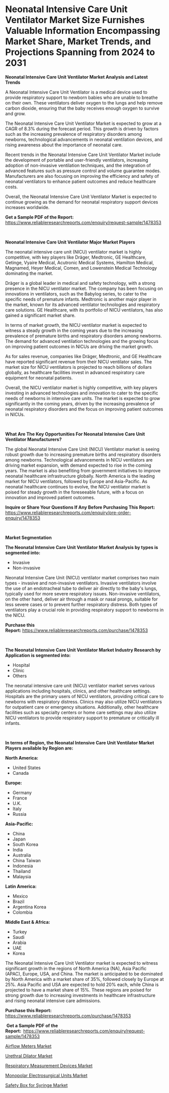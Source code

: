 <p><h1>Neonatal Intensive Care Unit Ventilator Market Size Furnishes Valuable Information Encompassing Market Share, Market Trends, and Projections Spanning from 2024 to 2031</h1></p><p><strong>Neonatal Intensive Care Unit Ventilator Market Analysis and Latest Trends</strong></p>
<p><p>A Neonatal Intensive Care Unit Ventilator is a medical device used to provide respiratory support to newborn babies who are unable to breathe on their own. These ventilators deliver oxygen to the lungs and help remove carbon dioxide, ensuring that the baby receives enough oxygen to survive and grow.</p><p>The Neonatal Intensive Care Unit Ventilator Market is expected to grow at a CAGR of 8.3% during the forecast period. This growth is driven by factors such as the increasing prevalence of respiratory disorders among newborns, technological advancements in neonatal ventilation devices, and rising awareness about the importance of neonatal care.</p><p>Recent trends in the Neonatal Intensive Care Unit Ventilator Market include the development of portable and user-friendly ventilators, increasing adoption of non-invasive ventilation techniques, and the integration of advanced features such as pressure control and volume guarantee modes. Manufacturers are also focusing on improving the efficiency and safety of neonatal ventilators to enhance patient outcomes and reduce healthcare costs.</p><p>Overall, the Neonatal Intensive Care Unit Ventilator Market is expected to continue growing as the demand for neonatal respiratory support devices increases worldwide.</p></p>
<p><strong>Get a Sample PDF of the Report:&nbsp;</strong> <a href="https://www.reliableresearchreports.com/enquiry/request-sample/1478353">https://www.reliableresearchreports.com/enquiry/request-sample/1478353</a></p>
<p>&nbsp;</p>
<p><strong>Neonatal Intensive Care Unit Ventilator Major Market Players</strong></p>
<p><p>The neonatal intensive care unit (NICU) ventilator market is highly competitive, with key players like Dräger, Medtronic, GE Healthcare, Getinge, Vyaire Medical, Acutronic Medical Systems, Hamilton Medical, Magnamed, Heyer Medical, Comen, and Lowenstein Medical Technology dominating the market.  </p><p>Dräger is a global leader in medical and safety technology, with a strong presence in the NICU ventilator market. The company has been focusing on innovations in ventilators, such as the Babylog series, to cater to the specific needs of premature infants. Medtronic is another major player in the market, known for its advanced ventilator technologies and respiratory care solutions. GE Healthcare, with its portfolio of NICU ventilators, has also gained a significant market share.</p><p>In terms of market growth, the NICU ventilator market is expected to witness a steady growth in the coming years due to the increasing prevalence of premature births and respiratory disorders among newborns. The demand for advanced ventilation technologies and the growing focus on improving patient outcomes in NICUs are driving the market growth.</p><p>As for sales revenue, companies like Dräger, Medtronic, and GE Healthcare have reported significant revenue from their NICU ventilator sales. The market size for NICU ventilators is projected to reach billions of dollars globally, as healthcare facilities invest in advanced respiratory care equipment for neonatal patients.</p><p>Overall, the NICU ventilator market is highly competitive, with key players investing in advanced technologies and innovation to cater to the specific needs of newborns in intensive care units. The market is expected to grow significantly in the coming years, driven by the increasing prevalence of neonatal respiratory disorders and the focus on improving patient outcomes in NICUs.</p></p>
<p>&nbsp;</p>
<p><strong>What Are The Key Opportunities For Neonatal Intensive Care Unit Ventilator Manufacturers?</strong></p>
<p><p>The global Neonatal Intensive Care Unit (NICU) Ventilator market is seeing robust growth due to increasing premature births and respiratory disorders among newborns. Technological advancements in NICU ventilators are driving market expansion, with demand expected to rise in the coming years. The market is also benefiting from government initiatives to improve neonatal healthcare infrastructure globally. North America is the leading market for NICU ventilators, followed by Europe and Asia-Pacific. As neonatal healthcare continues to evolve, the NICU ventilator market is poised for steady growth in the foreseeable future, with a focus on innovation and improved patient outcomes.</p></p>
<p><strong>Inquire or Share Your Questions If Any Before Purchasing This Report:</strong> <a href="https://www.reliableresearchreports.com/enquiry/pre-order-enquiry/1478353">https://www.reliableresearchreports.com/enquiry/pre-order-enquiry/1478353</a></p>
<p>&nbsp;</p>
<p><strong>Market Segmentation</strong></p>
<p><strong>The Neonatal Intensive Care Unit Ventilator Market Analysis by types is segmented into:</strong></p>
<p><ul><li>Invasive</li><li>Non-invasive</li></ul></p>
<p><p>Neonatal Intensive Care Unit (NICU) ventilator market comprises two main types - invasive and non-invasive ventilators. Invasive ventilators involve the use of an endotracheal tube to deliver air directly to the baby's lungs, typically used for more severe respiratory issues. Non-invasive ventilators, on the other hand, deliver air through a mask or nasal prongs, suitable for less severe cases or to prevent further respiratory distress. Both types of ventilators play a crucial role in providing respiratory support to newborns in the NICU.</p></p>
<p><strong>Purchase this Report:&nbsp;</strong><a href="https://www.reliableresearchreports.com/purchase/1478353">https://www.reliableresearchreports.com/purchase/1478353</a></p>
<p>&nbsp;</p>
<p><strong>The Neonatal Intensive Care Unit Ventilator Market Industry Research by Application is segmented into:</strong></p>
<p><ul><li>Hospital</li><li>Clinic</li><li>Others</li></ul></p>
<p><p>The neonatal intensive care unit (NICU) ventilator market serves various applications including hospitals, clinics, and other healthcare settings. Hospitals are the primary users of NICU ventilators, providing critical care to newborns with respiratory distress. Clinics may also utilize NICU ventilators for outpatient care or emergency situations. Additionally, other healthcare facilities such as specialty centers or home care settings may also utilize NICU ventilators to provide respiratory support to premature or critically ill infants.</p></p>
<p>&nbsp;</p>
<p><strong>In terms of Region, the Neonatal Intensive Care Unit Ventilator Market Players available by Region are:</strong></p>
<p>
    <p> <strong> North America: </strong>
        <ul>
            <li>United States</li>
            <li>Canada</li>
        </ul>
        </p> 
    <p> <strong> Europe: </strong>
        <ul>
            <li>Germany</li>
            <li>France</li>
            <li>U.K.</li>
            <li>Italy</li>
            <li>Russia</li>
        </ul>
        </p> 
    <p> <strong> Asia-Pacific: </strong>
        <ul>
            <li>China</li>
            <li>Japan</li>
            <li>South Korea</li>
            <li>India</li>
            <li>Australia</li>
            <li>China Taiwan</li>
            <li>Indonesia</li>
            <li>Thailand</li>
            <li>Malaysia</li>
        </ul>
        </p> 
    <p> <strong> Latin America: </strong>
        <ul>
            <li>Mexico</li>
            <li>Brazil</li>
            <li>Argentina Korea</li>
            <li>Colombia</li>
        </ul>
        </p> 
    <p> <strong> Middle East & Africa: </strong>
        <ul>
            <li>Turkey</li>
            <li>Saudi</li>
            <li>Arabia</li>
            <li>UAE</li>
            <li>Korea</li>
        </ul>
    </p>
    </p>
<p><p>The Neonatal Intensive Care Unit Ventilator market is expected to witness significant growth in the regions of North America (NA), Asia Pacific (APAC), Europe, USA, and China. The market is anticipated to be dominated by North America with a market share of 35%, followed closely by Europe at 25%. Asia Pacific and USA are expected to hold 20% each, while China is projected to have a market share of 15%. These regions are poised for strong growth due to increasing investments in healthcare infrastructure and rising neonatal intensive care admissions.</p></p>
<p><strong>Purchase this Report: </strong><a href="https://www.reliableresearchreports.com/purchase/1478353">https://www.reliableresearchreports.com/purchase/1478353</a></p>
<p>&nbsp;<strong>Get a Sample PDF of the Report:&nbsp;&nbsp;</strong><a href="https://www.reliableresearchreports.com/enquiry/request-sample/1478353">https://www.reliableresearchreports.com/enquiry/request-sample/1478353</a></p>
<p><strong></strong></p>
<p><p><a href="https://github.com/nancykennedykellievqfqt2/Market-Research-Report-List-1/blob/main/airflow-meters-market.md">Airflow Meters Market</a></p><p><a href="https://medium.com/@josephweaver29/urethral-dilator-market-size-and-market-trends-complete-industry-overview-2024-to-2031-c292366ef2eb">Urethral Dilator Market</a></p><p><a href="https://medium.com/@jeromekling1967/respiratory-measurement-devices-market-insights-into-market-cagr-market-trends-and-growth-def6cca23f4e">Respiratory Measurement Devices Market</a></p><p><a href="https://medium.com/@josephweaver29/monopolar-electrosurgical-units-market-research-report-its-history-and-forecast-2024-to-2031-e675cd0f53c9">Monopolar Electrosurgical Units Market</a></p><p><a href="https://github.com/seekum/Market-Research-Report-List-1/blob/main/safety-box-for-syringe-market.md">Safety Box for Syringe Market</a></p></p>